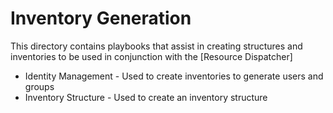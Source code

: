 # Inventory Generation

This directory contains playbooks that assist in creating structures and inventories to be used in conjunction with the [Resource Dispatcher]

- Identity Management - Used to create inventories to generate users and groups
- Inventory Structure - Used to create an inventory structure
